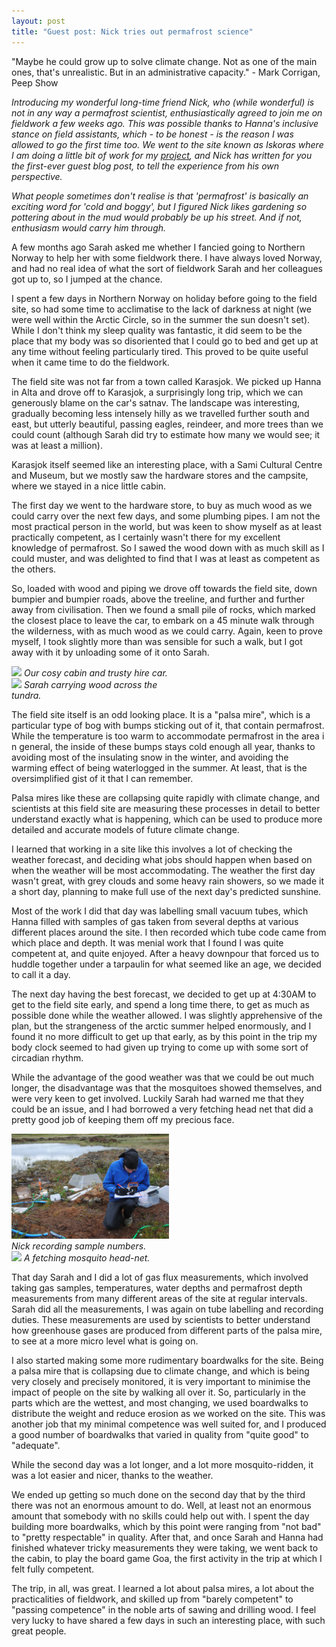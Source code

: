 ```yaml
---
layout: post
title: "Guest post: Nick tries out permafrost science"
---
```


"Maybe he could grow up to solve climate change. Not as one of the main ones,
that's unrealistic. But in an administrative capacity." - Mark Corrigan, Peep Show


<em>Introducing my wonderful long-time friend Nick, who (while wonderful) 
is not in any way a permafrost scientist, enthusiastically agreed to join me on fieldwork a few weeks ago.
This was possible thanks to Hanna's inclusive stance on field assistants, which - to be honest - is the reason
  I was allowed to go the first time too. 
  We went to the site known as Iskoras where I am doing a little bit of 
work for my [project](http://sarahchadburn.com/fellowship), 
and Nick has written for you the first-ever guest blog post, to tell the experience from his own perspective.</em>

<em>What people sometimes don't realise is that 'permafrost' is basically an exciting word for 'cold and boggy', but I 
figured Nick likes gardening so pottering about in the mud would probably be up his street. And if not, enthusiasm 
would carry him through.</em>


A few months ago Sarah asked me whether I fancied going to Northern Norway to help her with some fieldwork there. I have always loved Norway, and had no real idea of what the sort of fieldwork Sarah and her colleagues got up to, so I jumped at the chance.

I spent a few days in Northern Norway on holiday before going to the field site, so had some time to acclimatise to the lack of darkness at night (we were well within the Arctic Circle, so in the summer the sun doesn't set). While I don't think my sleep quality was fantastic, it did seem to be the place that my body was so disoriented that I could go to bed and get up at any time without feeling particularly tired. This proved to be quite useful when it came time to do the fieldwork.

The field site was not far from a town called Karasjok. We picked up Hanna in Alta and drove off to Karasjok, a surprisingly long trip, which we can generously blame on the car's satnav. The landscape was interesting, gradually becoming less intensely hilly as we travelled further south and east, but utterly beautiful, passing eagles, reindeer, and more trees than we could count (although Sarah did try to estimate how many we would see; it was at least a million).

Karasjok itself seemed like an interesting place, with a Sami Cultural Centre and Museum, but we mostly saw the hardware stores and the campsite, where we stayed in a nice little cabin.

The first day we went to the hardware store, to buy as much wood as we could carry over the next few days, and some plumbing pipes. I am not the most practical person in the world, but was keen to show myself as at least practically competent, as I certainly wasn't there for my excellent knowledge of permafrost. So I sawed the wood down with as much skill as I could muster, and was delighted to find that I was at least as competent as the others.

So, loaded with wood and piping we drove off towards the field site, down bumpier and bumpier roads, above the treeline, 
and further and further away from civilisation. Then we found a small pile of rocks, which marked the closest place to 
leave the car, to embark on a 45 minute walk through the wilderness, with as much wood as we could carry. Again, 
keen to prove myself, I took slightly more than was sensible for such a walk, but I got away with it by unloading some 
of it onto Sarah.

<div>
<div class="inline-image" style="width: 50%">
<img src="/images/P1020268.JPG"/>
<span><em>Our cosy cabin and trusty hire car. </em></span>
</div><div class="inline-image" style="width: 50%">
<img src="/images/P1020271.JPG"/>
<span><em>Sarah carrying wood across the tundra.</em></span>
</div>
</div>

The field site itself is an odd looking place. It is a "palsa mire", which is a particular type of bog with bumps 
sticking out of it, that contain permafrost. While the temperature is too warm to accommodate permafrost in the area i
n general, the inside of these bumps stays cold enough all year, thanks to avoiding most of the insulating snow in the 
winter, and avoiding the warming effect of being waterlogged in the summer. At least, that is the oversimplified gist of it that I can remember.

Palsa mires like these are collapsing quite rapidly with climate change, and scientists at this field site are measuring these processes in detail to better understand exactly what is happening, which can be used to produce more detailed and accurate models of future climate change.

I learned that working in a site like this involves a lot of checking the weather forecast, and deciding what jobs should happen when based on when the weather will be most accommodating. The weather the first day wasn't great, with grey clouds and some heavy rain showers, so we made it a short day, planning to make full use of the next day's predicted sunshine.

Most of the work I did that day was labelling small vacuum tubes, which Hanna filled with samples of gas taken from several depths at various different places around the site. I then recorded which tube code came from which place and depth. It was menial work that I found I was quite competent at, and quite enjoyed. After a heavy downpour that forced us to huddle together under a tarpaulin for what seemed like an age, we decided to call it a day.

The next day having the best forecast, we decided to get up at 4:30AM to get to the field site early, and spend a long time there, to get as much as possible done while the weather allowed. I was slightly apprehensive of the plan, but the strangeness of the arctic summer helped enormously, and I found it no more difficult to get up that early, as by this point in the trip my body clock seemed to had given up trying to come up with some sort of circadian rhythm.

While the advantage of the good weather was that we could be out much longer, 
the disadvantage was that the mosquitoes showed themselves, and were very keen to get involved. 
Luckily Sarah had warned me that they could be an issue, and I had borrowed a very fetching head net that 
did a pretty good job of keeping them off my precious face.

<div>
<div class="inline-image" style="width: 50%">
<img src="/images/DSC_0100.JPG"/>
<span><em>Nick recording sample numbers.</em></span>
</div><div class="inline-image" style="width: 50%">
<img src="/images/P1020278.JPG"/>
<span><em>A fetching mosquito head-net.</em></span>
</div>
</div>

That day Sarah and I did a lot of gas flux measurements, which involved taking gas samples, temperatures, water depths and permafrost depth measurements from many different areas of the site at regular intervals. Sarah did all the measurements, I was again on tube labelling and recording duties. These measurements are used by scientists to better understand how greenhouse gases are produced from different parts of the palsa mire, to see at a more micro level what is going on.

I also started making some more rudimentary boardwalks for the site. Being a palsa mire that is collapsing due to climate change, and which is being very closely and precisely monitored, it is very important to minimise the impact of people on the site by walking all over it. So, particularly in the parts which are the wettest, and most changing, we used boardwalks to distribute the weight and reduce erosion as we worked on the site. This was another job that my minimal competence was well suited for, and I produced a good number of boardwalks that varied in quality from "quite good" to "adequate".

While the second day was a lot longer, and a lot more mosquito-ridden, it was a lot easier and nicer, thanks to the weather.

We ended up getting so much done on the second day that by the third there was not an enormous amount to do. Well, at least not an enormous amount that somebody with no skills could help out with. I spent the day building more boardwalks, which by this point were ranging from "not bad" to "pretty respectable" in quality. After that, and once Sarah and Hanna had finished whatever tricky measurements they were taking, we went back to the cabin, to play the board game Goa, the first activity in the trip at which I felt fully competent.

The trip, in all, was great. I learned a lot about palsa mires, a lot about the practicalities of fieldwork, and skilled up from "barely competent" to "passing competence" in the noble arts of sawing and drilling wood. I feel very lucky to have shared a few days in such an interesting place, with such great people.

